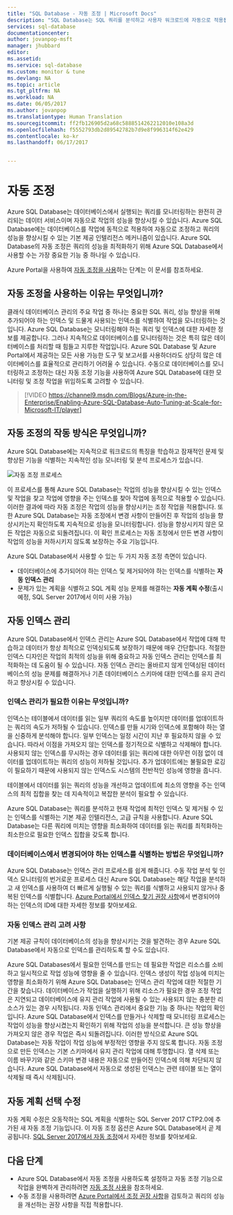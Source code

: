 ```yaml
---
title: "SQL Database - 자동 조정 | Microsoft Docs"
description: "SQL Database는 SQL 쿼리를 분석하고 사용자 워크로드에 자동으로 적용됩니다."
services: sql-database
documentationcenter: 
author: jovanpop-msft
manager: jhubbard
editor: 
ms.assetid: 
ms.service: sql-database
ms.custom: monitor & tune
ms.devlang: NA
ms.topic: article
ms.tgt_pltfrm: NA
ms.workload: NA
ms.date: 06/05/2017
ms.author: jovanpop
ms.translationtype: Human Translation
ms.sourcegitcommit: ff2fb126905d2a68c5888514262212010e108a3d
ms.openlocfilehash: f5552793db2d89542782b7d9e8f996314f62e429
ms.contentlocale: ko-kr
ms.lasthandoff: 06/17/2017


---
```

# <a name="automatic-tuning"></a>자동 조정

Azure SQL Database는 데이터베이스에서 실행되는 쿼리를 모니터링하는 완전히 관리되는 데이터 서비스이며 자동으로 작업의 성능을 향상시킬 수 있습니다. Azure SQL Database에는 데이터베이스를 작업에 동적으로 적용하여 자동으로 조정하고 쿼리의 성능을 향상시킬 수 있는 기본 제공 인텔리전스 메커니즘이 있습니다. Azure SQL Database의 자동 조정은 쿼리의 성능을 최적화하기 위해 Azure SQL Database에서 사용할 수는 가장 중요한 기능 중 하나일 수 있습니다.

Azure Portal을 사용하여 [자동 조정을 사용](sql-database-automatic-tuning-enable.md)하는 단계는 이 문서를 참조하세요.

## <a name="why-automatic-tuning"></a>자동 조정을 사용하는 이유는 무엇입니까?

클래식 데이터베이스 관리의 주요 작업 중 하나는 중요한 SQL 쿼리, 성능 향상을 위해 추가되어야 하는 인덱스 및 드물게 사용되는 인덱스를 식별하여 작업을 모니터링하는 것입니다. Azure SQL Database는 모니터링해야 하는 쿼리 및 인덱스에 대한 자세한 정보를 제공합니다. 그러나 지속적으로 데이터베이스를 모니터링하는 것은 특히 많은 데이터베이스를 처리할 때 힘들고 지루한 작업입니다. Azure SQL Database 및 Azure Portal에서 제공하는 모든 사용 가능한 도구 및 보고서를 사용하더라도 상당히 많은 데이터베이스를 효율적으로 관리하기 어려울 수 있습니다. 수동으로 데이터베이스를 모니터링하고 조정하는 대신 자동 조정 기능을 사용하여 Azure SQL Database에 대한 모니터링 및 조정 작업을 위임하도록 고려할 수 있습니다. 


> [!VIDEO https://channel9.msdn.com/Blogs/Azure-in-the-Enterprise/Enabling-Azure-SQL-Database-Auto-Tuning-at-Scale-for-Microsoft-IT/player]
>

## <a name="how-does-automatic-tuning-work"></a>자동 조정의 작동 방식은 무엇입니까?

Azure SQL Database에는 지속적으로 워크로드의 특징을 학습하고 잠재적인 문제 및 향상된 기능을 식별하는 지속적인 성능 모니터링 및 분석 프로세스가 있습니다.

![자동 조정 프로세스](./media/sql-database-automatic-tuning/tuning-process.png)

이 프로세스를 통해 Azure SQL Database는 작업의 성능을 향상시킬 수 있는 인덱스 및 작업을 찾고 작업에 영향을 주는 인덱스를 찾아 작업에 동적으로 적용할 수 있습니다. 이러한 결과에 따라 자동 조정은 작업의 성능을 향상시키는 조정 작업을 적용합니다. 또한 Azure SQL Database는 자동 조정에서 변경 사항이 만들어진 후 작업의 성능을 향상시키는지 확인하도록 지속적으로 성능을 모니터링합니다. 성능을 향상시키지 않은 모든 작업은 자동으로 되돌려집니다. 이 확인 프로세스는 자동 조정에서 만든 변경 사항이 작업의 성능을 저하시키지 않도록 보장하는 주요 기능입니다.

Azure SQL Database에서 사용할 수 있는 두 가지 자동 조정 측면이 있습니다.

 -  데이터베이스에 추가되어야 하는 인덱스 및 제거되어야 하는 인덱스를 식별하는 **자동 인덱스 관리**
 -  문제가 있는 계획을 식별하고 SQL 계획 성능 문제를 해결하는 **자동 계획 수정**(출시 예정, SQL Server 2017에서 이미 사용 가능)

## <a name="automatic-index-management"></a>자동 인덱스 관리

Azure SQL Database에서 인덱스 관리는 Azure SQL Database에서 작업에 대해 학습하고 데이터가 항상 최적으로 인덱싱되도록 보장하기 때문에 매우 간단합니다. 적절한 인덱스 디자인은 작업의 최적의 성능을 위해 중요하고 자동 인덱스 관리는 인덱스를 최적화하는 데 도움이 될 수 있습니다. 자동 인덱스 관리는 올바르지 않게 인덱싱된 데이터베이스의 성능 문제를 해결하거나 기존 데이터베이스 스키마에 대한 인덱스를 유지 관리하고 향상시킬 수 있습니다. 

### <a name="why-do-you-need-index-management"></a>인덱스 관리가 필요한 이유는 무엇입니까?

인덱스는 테이블에서 데이터를 읽는 일부 쿼리의 속도를 높이지만 데이터를 업데이트하는 쿼리의 속도가 저하될 수 있습니다. 인덱스를 만들 시기와 인덱스에 포함해야 하는 열을 신중하게 분석해야 합니다. 일부 인덱스는 일정 시간이 지난 후 필요하지 않을 수 있습니다. 따라서 이점을 가져오지 않는 인덱스를 정기적으로 식별하고 삭제해야 합니다. 사용되지 않는 인덱스를 무시하는 경우 데이터를 읽는 쿼리에 대한 아무런 이점 없이 데이터를 업데이트하는 쿼리의 성능이 저하될 것입니다. 추가 업데이트에는 불필요한 로깅이 필요하기 때문에 사용되지 않는 인덱스도 시스템의 전반적인 성능에 영향을 줍니다.

테이블에서 데이터를 읽는 쿼리의 성능을 개선하고 업데이트에 최소의 영향을 주는 인덱스의 최적 집합을 찾는 데 지속적이고 복잡한 분석이 필요할 수 있습니다.

Azure SQL Database는 쿼리를 분석하고 현재 작업에 최적인 인덱스 및 제거될 수 있는 인덱스를 식별하는 기본 제공 인텔리전스, 고급 규칙을 사용합니다. Azure SQL Database는 다른 쿼리에 미치는 영향을 최소화하여 데이터를 읽는 쿼리를 최적화하는 최소한으로 필요한 인덱스 집합을 갖도록 합니다.

### <a name="how-to-identify-indexes-that-need-to-be-changed-in-your-database"></a>데이터베이스에서 변경되어야 하는 인덱스를 식별하는 방법은 무엇입니까?

Azure SQL Database는 인덱스 관리 프로세스를 쉽게 해줍니다. 수동 작업 분석 및 인덱스 모니터링의 번거로운 프로세스 대신 Azure SQL Database는 해당 작업을 분석하고 새 인덱스를 사용하여 더 빠르게 실행될 수 있는 쿼리를 식별하고 사용되지 않거나 중복된 인덱스를 식별합니다. [Azure Portal에서 인덱스 찾기 권장 사항](sql-database-advisor-portal.md)에서 변경되어야 하는 인덱스의 ID에 대한 자세한 정보를 찾아보세요.

### <a name="automatic-index-management-considerations"></a>자동 인덱스 관리 고려 사항

기본 제공 규칙이 데이터베이스의 성능을 향상시키는 것을 발견하는 경우 Azure SQL Database에서 자동으로 인덱스를 관리하도록 할 수도 있습니다.

Azure SQL Databases에서 필요한 인덱스를 만드는 데 필요한 작업은 리소스를 소비하고 일시적으로 작업 성능에 영향을 줄 수 있습니다. 인덱스 생성이 작업 성능에 미치는 영향을 최소화하기 위해 Azure SQL Database는 인덱스 관리 작업에 대한 적절한 기간을 찾습니다. 데이터베이스가 작업을 실행하기 위해 리소스가 필요한 경우 조정 작업은 지연되고 데이터베이스에 유지 관리 작업에 사용될 수 있는 사용되지 않는 충분한 리소스가 있는 경우 시작됩니다. 자동 인덱스 관리에서 중요한 기능 중 하나는 작업의 확인입니다. Azure SQL Database에서 인덱스를 만들거나 삭제할 때 모니터링 프로세스는 작업이 성능을 향상시켰는지 확인하기 위해 작업의 성능을 분석합니다. 큰 성능 향상을 가져오지 않은 경우 작업은 즉시 되돌려집니다. 이러한 방식으로 Azure SQL Database는 자동 작업이 작업 성능에 부정적인 영향을 주지 않도록 합니다. 자동 조정으로 만든 인덱스는 기본 스키마에서 유지 관리 작업에 대해 투명합니다. 열 삭제 또는 이름 바꾸기와 같은 스키마 변경 내용은 자동으로 만들어진 인덱스에 의해 차단되지 않습니다. Azure SQL Database에서 자동으로 생성된 인덱스는 관련 테이블 또는 열이 삭제될 때 즉시 삭제됩니다.

## <a name="automatic-plan-choice-correction"></a>자동 계획 선택 수정

자동 계획 수정은 오동작하는 SQL 계획을 식별하는 SQL Server 2017 CTP2.0에 추가된 새 자동 조정 기능입니다. 이 자동 조정 옵션은 Azure SQL Database에서 곧 제공됩니다. [SQL Server 2017에서 자동 조정](https://docs.microsoft.com/sql/relational-databases/automatic-tuning/automatic-tuning)에서 자세한 정보를 찾아보세요.

## <a name="next-steps"></a>다음 단계

- Azure SQL Database에서 자동 조정을 사용하도록 설정하고 자동 조정 기능으로 작업을 완벽하게 관리하려면 [자동 조정 사용](sql-database-automatic-tuning-enable.md)을 참조하세요.
- 수동 조정을 사용하려면 [Azure Portal에서 조정 권장 사항](sql-database-advisor-portal.md)을 검토하고 쿼리의 성능을 개선하는 권장 사항을 직접 적용합니다.


